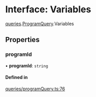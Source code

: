 # Interface: Variables

[queries](api/modules/queries.md).[ProgramQuery](api/modules/queries.ProgramQuery.md).Variables

## Properties

### programId

• **programId**: `string`

#### Defined in

[queries/programQuery.ts:76](https://github.com/bhavjitChauhan/khan-api/blob/b7f7b44b/src/queries/programQuery.ts#L76)
